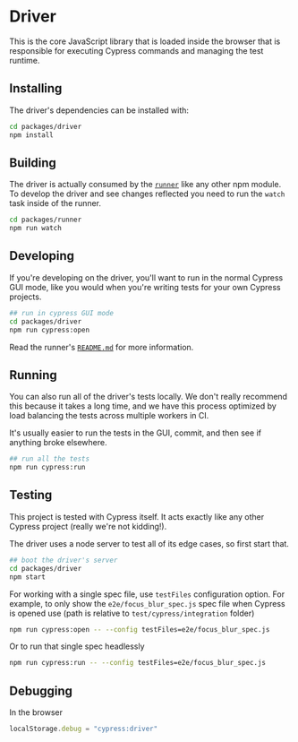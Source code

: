 # Driver

This is the core JavaScript library that is loaded inside the browser that is responsible for executing Cypress commands and managing the test runtime.

## Installing

The driver's dependencies can be installed with:

```bash
cd packages/driver
npm install
```

## Building

The driver is actually consumed by the [`runner`](../runner) like any other npm module. To develop the driver and see changes reflected you need to run the `watch` task inside of the runner.

```bash
cd packages/runner
npm run watch
```

## Developing

If you're developing on the driver, you'll want to run in the normal Cypress GUI mode, like you would when you're writing tests for your own Cypress projects.

```bash
## run in cypress GUI mode
cd packages/driver
npm run cypress:open
```

Read the runner's [`README.md`](../runner/README.md) for more information.

## Running

You can also run all of the driver's tests locally. We don't really recommend this because it takes a long time, and we have this process optimized by load balancing the tests across multiple workers in CI.

It's usually easier to run the tests in the GUI, commit, and then see if anything broke elsewhere.

```bash
## run all the tests
npm run cypress:run
```

## Testing

This project is tested with Cypress itself. It acts exactly like any other Cypress project (really we're not kidding!).

The driver uses a node server to test all of its edge cases, so first start that.

```bash
## boot the driver's server
cd packages/driver
npm start
```

For working with a single spec file, use `testFiles` configuration option. For example, to only show the `e2e/focus_blur_spec.js` spec file when Cypress is opened use (path is relative to `test/cypress/integration` folder)

```bash
npm run cypress:open -- --config testFiles=e2e/focus_blur_spec.js
```

Or to run that single spec headlessly

```bash
npm run cypress:run -- --config testFiles=e2e/focus_blur_spec.js
```

## Debugging

In the browser

```js
localStorage.debug = "cypress:driver"
```

<!-- ## Catalog of Events

TODO: this data is accurate but also somewhat out of date.

### Order of Runnable Events

Event | From | To | Description
--- | --- | --- | ---
restart:test:run | Runner | Anyone | when cypress has been told to 're-run' and before iframes have been loaded. typically seen after a test change or the 'restart tests' button has been clicked
before:add | Runner | Anyone | before any tests have been added to the UI
suite:add | Runner | Anyone | when a suite should be added to the UI
test:add | Runner | Anyone | when a test should be added to the UI
after:add | Runner | Anyone | when all runnables have been added to the UI
runnables:ready | Runner | Anyone | when all runnables have been reduced to basic objects
mocha:start | Mocha | Cypress | when mocha runner triggers its 'start' event
suite:start | Mocha | Cypress | when mocha runner fires its 'suite' event
test:before:run:async | Cypress | Anyone | before any code has run for a particular test
test:before:run:async | Cypress | Cypress | before any hooks for a test have started
hook:start | Mocha | Cypress | when mocha runner fires its 'hook' event
test:start | Mocha | Cypress | when mocha runner fires its 'test' event
suite:end | Mocha | Cypress | when mocha runner fires its 'suite end' event
hook:end | Mocha | Cypress | when mocha runner fires its 'hook end' event
mocha:pass | Mocha | Cypress | when mocha runner fires its 'pass' event
mocha:pending | Mocha | Cypress | when mocha runner fires its 'pending' event
mocha:fail | Mocha | Cypress | when mocha runner fires its 'fail' event
test:end | Mocha | Cypress | when mocha runner fires its 'test end' event
test:results:ready | Runner | Anyone | when we receive the 'test:end' event
test:after:hooks | Cypress | Cypress | after all hooks have run for a test
test:after:run | Cypress | Anyone | after any code has run for a test
mocha:end | Mocha | Cypress | when mocha runner fires its 'end' event
after:run | Runner | Anyone | after run has finished

### Command Events

Event | From | To | Description
--- | --- | --- | ---
log | Cypress | Runner | when log entries have been added (commands / routes / spies)
log:state:changed | Cypress | Runner | when an existing logs state or attributes have changed

### Automation Events

Event | From | To | Description
--- | --- | --- | ---
get:cookies | Cypress | Runner | when cookies are being requested
get:cookie | Cypress | Runner | when a cookie is being requested
set:cookie | Cypress | Runner | when setting cookie is being requested
clear:cookie | Cypress | Runner | when clearing a cookie is being requested
clear:cookies | Cypress | Runner | when clearing cookies is being requested
message | Cypress | Runner | when a msg is being requested
fixture | Cypress | Runner | when a fixture is being requested
request | Cypress | Runner | when a request is being requested
exec | Cypress | Runner | when exec is being requested
paused | Cypress | Runner | when pausing is being requested

### AUT Events

Event | From | To | Description
--- | --- | --- | ---
url:changed | Cypress | Anyone | when aut app url is changed
page:loading | Cypress | Anyone | when aut app is currently loading a page
viewport | Cypress | Anyone | when viewport has changed

### Server Sent Events

Event | From | To | Description
--- | --- | --- | ---
watched:file:changed | Server | Runner | when user has changed local spec file
automation:push:message | Server | Runner | when automation server has sent a message

## Example 1.

Given this test:

```js
describe('parent', () => {
  it('child', () => {
    cy.visit('/index.html')
  })
})
```

The Driver would emit the following events:

Event |
--- | -->
